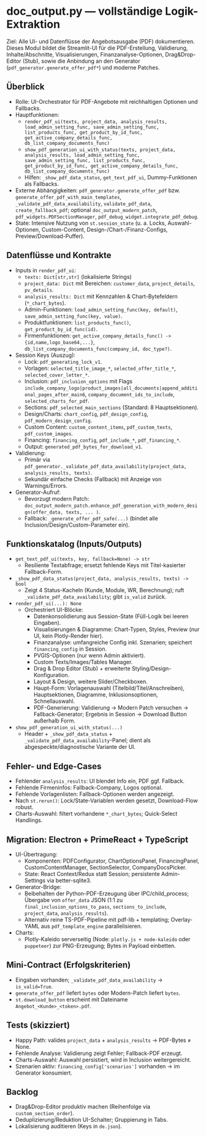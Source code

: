 # doc_output.py — vollständige Logik-Extraktion

Ziel: Alle UI- und Datenflüsse der Angebotsausgabe (PDF) dokumentieren. Dieses Modul bildet die Streamlit-UI für die PDF-Erstellung, Validierung, Inhalte/Abschnitte, Visualisierungen, Finanzanalyse-Optionen, Drag&Drop-Editor (Stub), sowie die Anbindung an den Generator (`pdf_generator.generate_offer_pdf*`) und moderne Patches.

## Überblick

- Rolle: UI-Orchestrator für PDF-Angebote mit reichhaltigen Optionen und Fallbacks.
- Hauptfunktionen:
  - `render_pdf_ui(texts, project_data, analysis_results, load_admin_setting_func, save_admin_setting_func, list_products_func, get_product_by_id_func, get_active_company_details_func, db_list_company_documents_func)`
  - `show_pdf_generation_ui_with_status(texts, project_data, analysis_results, load_admin_setting_func, save_admin_setting_func, list_products_func, get_product_by_id_func, get_active_company_details_func, db_list_company_documents_func)`
  - Hilfen: `_show_pdf_data_status`, `get_text_pdf_ui`, Dummy-Funktionen als Fallbacks.
- Externe Abhängigkeiten: `pdf_generator.generate_offer_pdf` bzw. `generate_offer_pdf_with_main_templates`, `_validate_pdf_data_availability`, `validate_pdf_data`, `create_fallback_pdf`; optional `doc_output_modern_patch`, `pdf_widgets.PDFSectionManager`, `pdf_debug_widget.integrate_pdf_debug`.
- State: Intensive Nutzung von `st.session_state` (u. a. Locks, Auswahl-Optionen, Custom-Content, Design-/Chart-/Finanz-Configs, Preview/Download-Puffer).

## Datenflüsse und Kontrakte

- Inputs in `render_pdf_ui`:
  - `texts: Dict[str,str]` (lokalisierte Strings)
  - `project_data: Dict` mit Bereichen: `customer_data`, `project_details`, `pv_details`.
  - `analysis_results: Dict` mit Kennzahlen & Chart-Bytefeldern (`*_chart_bytes`).
  - Admin-Funktionen: `load_admin_setting_func(key, default)`, `save_admin_setting_func(key, value)`.
  - Produktfunktionen: `list_products_func()`, `get_product_by_id_func(id)`.
  - Firmenfunktionen: `get_active_company_details_func() -> {id,name,logo_base64,...}`, `db_list_company_documents_func(company_id, doc_type?)`.
- Session Keys (Auszug):
  - Lock: `pdf_generating_lock_v1`.
  - Vorlagen: `selected_title_image_*`, `selected_offer_title_*`, `selected_cover_letter_*`.
  - Inclusion: `pdf_inclusion_options` mit Flags `include_company_logo|product_images|all_documents|append_additional_pages_after_main6`, `company_document_ids_to_include`, `selected_charts_for_pdf`.
  - Sections: `pdf_selected_main_sections` (Standard: 8 Hauptsektionen).
  - Design/Charts: `chart_config`, `pdf_design_config`, `pdf_modern_design_config`.
  - Custom Content: `custom_content_items`, `pdf_custom_texts`, `pdf_custom_images`.
  - Financing: `financing_config`, `pdf_include_*`, `pdf_financing_*`.
  - Output: `generated_pdf_bytes_for_download_v1`.
- Validierung:
  - Primär via `pdf_generator._validate_pdf_data_availability(project_data, analysis_results, texts)`.
  - Sekundär einfache Checks (Fallback) mit Anzeige von Warnings/Errors.
- Generator-Aufruf:
  - Bevorzugt modern Patch: `doc_output_modern_patch.enhance_pdf_generation_with_modern_design(offer_data, texts, ... )`.
  - Fallback: `_generate_offer_pdf_safe(...)` (bindet alle Inclusion/Design/Custom-Parameter ein).

## Funktionskatalog (Inputs/Outputs)

- `get_text_pdf_ui(texts, key, fallback=None) -> str`
  - Resiliente Textabfrage; ersetzt fehlende Keys mit Titel-kasierter Fallback-Form.
- `_show_pdf_data_status(project_data, analysis_results, texts) -> bool`
  - Zeigt 4 Status-Kacheln (Kunde, Module, WR, Berechnung); ruft `_validate_pdf_data_availability`; gibt `is_valid` zurück.
- `render_pdf_ui(...): None`
  - Orchestriert UI-Blöcke:
    - Datenkonsolidierung aus Session-State (Füll-Logik bei leeren Eingaben).
    - Visualisierungen & Diagramme: Chart-Typen, Styles, Preview (nur UI, kein Plotly-Render hier).
    - Finanzanalyse: umfangreiche Config inkl. Szenarien; speichert `financing_config` in Session.
    - PVGIS-Optionen (nur wenn Admin aktiviert).
    - Custom Texts/Images/Tables Manager.
    - Drag & Drop Editor (Stub) + erweiterte Styling/Design-Konfiguration.
    - Layout & Design, weitere Slider/Checkboxen.
    - Haupt-Form: Vorlagenauswahl (Titelbild/Titel/Anschreiben), Hauptsektionen, Diagramme, Inklusionsoptionen, Schnellauswahl.
    - PDF-Generierung: Validierung → Modern Patch versuchen → Fallback-Generator; Ergebnis in Session → Download Button außerhalb Form.
- `show_pdf_generation_ui_with_status(...)`
  - Header + `_show_pdf_data_status` + `_validate_pdf_data_availability`-Panel; dient als abgespeckte/diagnostische Variante der UI.

## Fehler- und Edge-Cases

- Fehlender `analysis_results`: UI blendet Info ein, PDF ggf. Fallback.
- Fehlende Firmeninfos: Fallback-Company, Logos optional.
- Fehlende Vorlagenlisten: Fallback-Optionen werden angezeigt.
- Nach `st.rerun()`: Lock/State-Variablen werden gesetzt, Download-Flow robust.
- Charts-Auswahl: filtert vorhandene `*_chart_bytes`; Quick-Select Handlings.

## Migration: Electron + PrimeReact + TypeScript

- UI-Übertragung:
  - Komponenten: PDFConfigurator, ChartOptionsPanel, FinancingPanel, CustomContentManager, SectionSelector, CompanyDocsPicker.
  - State: React Context/Redux statt Session; persistente Admin-Settings via better-sqlite3.
- Generator-Bridge:
  - Beibehalten der Python-PDF-Erzeugung über IPC/child_process; Übergabe von `offer_data` JSON (1:1 zu `final_inclusion_options_to_pass`, `sections_to_include`, `project_data`, `analysis_results`).
  - Alternativ reine TS-PDF-Pipeline mit pdf-lib + templating; Overlay-YAML aus `pdf_template_engine` parallelisieren.
- Charts:
  - Plotly-Kaleido serverseitig (Node: `plotly.js + node-kaleido` oder `puppeteer`) zur PNG-Erzeugung; Bytes in Payload einbetten.

## Mini-Contract (Erfolgskriterien)

- Eingaben vorhanden; `_validate_pdf_data_availability` → `is_valid=True`.
- `generate_offer_pdf` liefert `bytes` oder Modern-Patch liefert `bytes`.
- `st.download_button` erscheint mit Dateiname `Angebot_<Kunde>_<token>.pdf`.

## Tests (skizziert)

- Happy Path: valides `project_data` + `analysis_results` → PDF-Bytes ≠ None.
- Fehlende Analyse: Validierung zeigt Fehler; Fallback-PDF erzeugt.
- Charts-Auswahl: Auswahl persistiert, wird in Inclusion weitergereicht.
- Szenarien aktiv: `financing_config['scenarios']` vorhanden → im Generator konsumiert.

## Backlog

- Drag&Drop-Editor produktiv machen (Reihenfolge via `custom_section_order`).
- Deduplizierung/Reduktion UI-Schalter; Gruppierung in Tabs.
- Lokalisierung auditieren (Keys in `de.json`).
